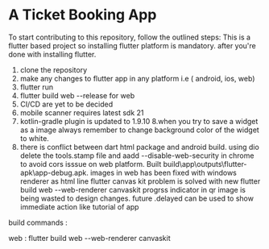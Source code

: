 # A Ticket Booking App
To start contributing to this repository, follow the outlined steps:
This is a flutter based project so installing flutter platform is mandatory.
after you're done with installing flutter.
1. clone the repository
2. make any changes to flutter app in any platform i.e ( android, ios, web)
3. flutter run
4. flutter build web --release for web
5. CI/CD are yet to be decided
6. mobile scanner requires latest sdk 21
7. kotlin-gradle plugin is updated to 1.9.10
8.when you try to save a widget as a image always remember to change background color of the widget to white.
9. there is conflict between dart html package and android build.
using dio
delete the tools.stamp file and aadd --disable-web-security in chrome to avoid cors isssue on web platform.
Built build\app\outputs\flutter-apk\app-debug.apk.
images in web has been fixed with windows renderer as html line
flutter canvas kit problem is solved with new flutter build web --web-renderer canvaskit
progrss indicator in qr image is being wasted to design changes.
future .delayed can be used to show immediate action like tutorial of app

build commands :

web : flutter build web --web-renderer canvaskit